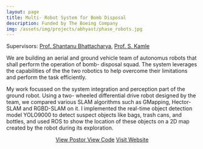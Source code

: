 ```yaml
---
layout: page
title: Multi- Robot System for Bomb Disposal
description: Funded by The Boeing Company
img: /assets/img/projects/abhyast/phase_robots.jpg
---
```


Supervisors: [Prof. Shantanu Bhattacharya](http://home.iitk.ac.in/~bhattacs/), [Prof. S. Kamle](http://www.iitk.ac.in/new/dr-s-kamle)


We are building an aerial and ground vehicle team of autonomus robots that shall perform the operation of bomb- disposal squad. The system leverages the capabilities of the the two robotics to help overcome their limitations and perform the task efficiently.

My work focussed on the system integration and perception part of the ground robot. Using a two- wheeled differential drive robot designed by the team, we compared various SLAM algorithms such as GMapping, Hector-SLAM and RGBD-SLAM on it. I implemented the real-time object detection model YOLO9000 to detect suspect objects like bags, trash cans, and bottles, and used ROS to show the location of these objects on a 2D map created by the robot during its exploration.

<p align="center">
    <a class="btn btn-primary" href="/assets/documents/Abhyast Plan.pdf" target="_blank">View Postor </a>
    <a class="btn btn-primary" href="https://github.com/Boeing-Abhyast/Phase-VII" target="_blank">View Code</a>
    <a class="btn btn-primary" href="http://www.iitk.ac.in/dord/boeing/public/" target="_blank">Visit Website</a>
</p>
